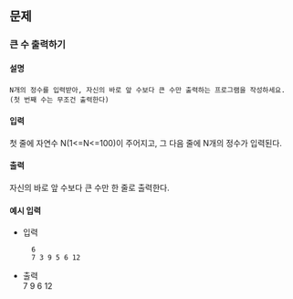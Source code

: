 ## 문제

### 큰 수 출력하기

#### 설명
```
N개의 정수를 입력받아, 자신의 바로 앞 수보다 큰 수만 출력하는 프로그램을 작성하세요.
(첫 번째 수는 무조건 출력한다)
```

#### 입력
첫 줄에 자연수 N(1<=N<=100)이 주어지고, 그 다음 줄에 N개의 정수가 입력된다.

#### 출력
자신의 바로 앞 수보다 큰 수만 한 줄로 출력한다.

#### 예시 입력
- 입력
  ```   
    6
    7 3 9 5 6 12
  ```
- 출력  
  7 9 6 12

